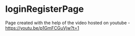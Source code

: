 # loginRegisterPage

Page created with the help of the video hosted on youtube - https://youtu.be/p1GmFCGuVjw?t=1
